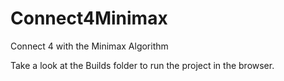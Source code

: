 # Connect4Minimax
Connect 4 with the Minimax Algorithm

Take a look at the Builds folder to run the project in the browser.
